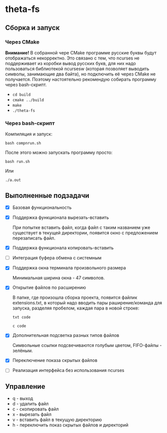 # theta-fs
## Сборка и запуск
### Через CMake
**Внимание!**
В собранной чере CMake программе русские буквы будут отображаться некорректно. Это связано с тем, что ncurses не поддерживает из коробки вывод русских букв, для них надо пользоваться библиотекой ncursesw (которая позволяет выводить символы, занимающие два байта), но подключить её через CMake не получается. Поэтому настоятельно рекомендую собирать программу через bash-скрипт.

- `cd build`
- `cmake ../build`
- `make`
- `./theta-fs`

### Через bash-скрипт
Компиляция и запуск:

`bash compnrun.sh`

После этого можно запускать программу просто:

`bash run.sh`

Или

`./a.out`

## Выполненные подзадачи
- [x] Базовая функциональность

- [x] Поддержка функционала вырезать-вставить

    При попытке вставить файл, когда файл с таким названием уже существует в текущей директории, появится окно с предложением перезаписать файл.

- [x] Поддержка функционала копировать-вставить

- [ ] Интеграция буфера обмена с системным

- [x] Поддержка окна терминала произвольного размера
    
    Минимальная ширина окна - 47 символов.
    
- [x] Открытие файлов по расширению

    В папке, где произошла сборка проекта, появится файлик extensions.txt, в который надо вводить пары раширение/команда для запуска, разделяя пробелом, каждая пара в новой строке:
    
    `txt code`
    
    `c code`
    
- [x] Дополнительная подсветка разных типов файлов

    Символьные ссылки подсвечиваются голубым цветом, FIFO-файлы - зелёным.
    
- [x] Переключение показа скрытых файлов

- [ ] Реализация интерфейса без использования ncurses

## Управление
- q - выход
- d - удалить файл
- c - скопировать файл
- x - вырезать файл
- v - вставить файл в текущую директорию
- h - переключить показ скрытых файлов и директорий
